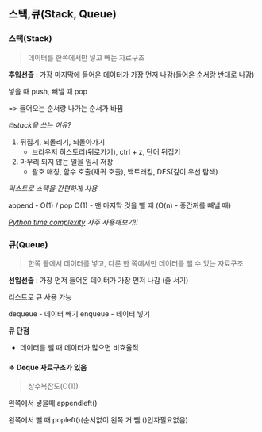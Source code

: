 ## 스택,큐(Stack, Queue)



### 스택(Stack)

> 데이터를 한쪽에서만 넣고 빼는 자료구조

**후입선출** : 가장 마지막에 들어온 데이터가 가장 먼저 나감(들어온 순서랑 반대로 나감)



넣을 때 push, 빼낼 때 pop

=> 들어오는 순서랑 나가는 순서가 바뀜



*🙄stack을 쓰는 이유?*

1. 뒤집기, 되돌리기, 되돌아가기 
   - 브라우저 히스토리(뒤로가기), ctrl + z, 단어 뒤집기
2. 마무리 되지 않는 일을 임시 저장
   - 괄호 매칭, 함수 호출(재귀 호출), 백트래킹, DFS(깊이 우선 탐색)



*리스트로 스택을 간편하게 사용*

append - O(1) / pop O(1) - 맨 마지막 것을 뺄 때 (O(n) - 중간꺼를 빼낼 때)



*[Python time complexity](https://wiki.python.org/moin/TimeComplexity) 자주 사용해보기!!*



### 큐(Queue)

> 한쪽 끝에서 데이터를 넣고, 다른 한 쪽에서만 데이터를 뺼 수 있는 자료구조

**선입선출** : 가장 먼저 들어온 데이터가 가장 먼저 나감 (줄 서기)

리스트로 큐 사용 가능



dequeue - 데이터 빼기 enqueue - 데이터 넣기



**큐 단점**

- 데이터를 뺄 때 데이터가 많으면 비효율적



#### => Deque 자료구조가 있음 

>  상수복잡도(O(1))



왼쪽에서 넣을때  appendleft() 

왼쪽에서 뺄 때 popleft()(순서없이 왼쪽 거 뺌 ()인자필요없음)
